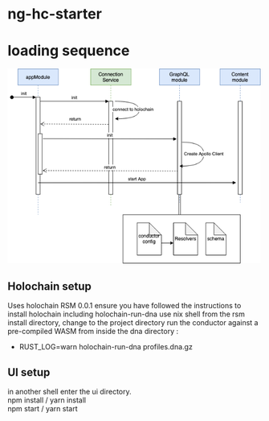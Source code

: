 # ng-hc-starter

# loading sequence
![image](angular_seq.png)

## Holochain setup

Uses holochain RSM 0.0.1 
ensure you have followed the instructions to install holochain including holochain-run-dna
use nix shell from the rsm install directory, change to the project directory
run the conductor against a pre-compiled WASM from inside the dna directory :

-  RUST_LOG=warn holochain-run-dna profiles.dna.gz

## UI setup

in another shell enter the ui directory.  
npm install / yarn install  
npm start / yarn start  

